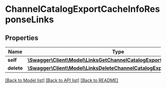 # ChannelCatalogExportCacheInfoResponseLinks

## Properties
Name | Type | Description | Notes
------------ | ------------- | ------------- | -------------
**self** | [**\Swagger\Client\Model\LinksGetChannelCatalogExportationCacheInfoLink**](LinksGetChannelCatalogExportationCacheInfoLink.md) |  | 
**delete** | [**\Swagger\Client\Model\LinksDeleteChannelCatalogExportationCacheLink**](LinksDeleteChannelCatalogExportationCacheLink.md) |  | [optional] 

[[Back to Model list]](../README.md#documentation-for-models) [[Back to API list]](../README.md#documentation-for-api-endpoints) [[Back to README]](../README.md)


